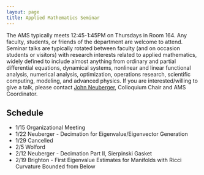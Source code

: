 ```yaml
---
layout: page
title: Applied Mathematics Seminar
---
```


The AMS typically meets 12:45-1:45PM on Thursdays in Room 164.  Any faculty, students, or friends of the department are welcome to attend. Seminar talks are typically rotated between faculty (and on occasion students or visitors) with research interests related to applied mathematics, widely defined to include almost anything from ordinary and partial differential equations, dynamical systems, nonlinear and linear functional analysis, numerical analysis, optimization, operations research, scientific computing, modeling, and advanced physics. If you are interested/willing to give a talk, please contact [John Neuberger](mailto:John.Neuberger@nau.edu), Colloquium Chair and AMS Coordinator.

## Schedule ##

- 1/15 Organizational Meeting
- 1/22 Neuberger - Decimation for Eigenvalue/Eigenvector Generation
- 1/29 Cancelled
- 2/5 Wolford
- 2/12 Neuberger - Decimation Part II, Sierpinski Gasket
- 2/19 Brighton - First Eigenvalue Estimates for Manifolds with Ricci Curvature Bounded from Below

<!-- Abstract:  I'll begin with a (very) brief introduction to Riemannian geometry and some of the intuition involved in comparison geometry.  I'll then prove the classical first eigenvalue estimate of Lichnerowicz for manifolds with positive Ricci curvature and Zhong-Yang's improvement of Li-Yau's estimate for manifolds with nonnegative Ricci curvature.  If time permits, I will conclude with a discussion of a conjecture of Li concerning the combination of these two results into a single unified estimate. -->
